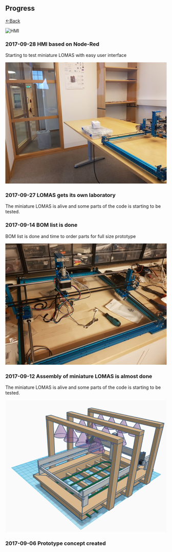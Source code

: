## Progress

[<-Back](../README.md)

![HMI](../images/HMI.jpg)
### 2017-09-28 HMI based on Node-Red 
Starting to test miniature LOMAS with easy user interface

![LOMAS gets its own laboratory](../images/20170928_114702.jpg)
### 2017-09-27 LOMAS gets its own laboratory 
The miniature LOMAS is alive and some parts of the code is starting to be tested.

### 2017-09-14 BOM list is done
BOM list is done and time to order parts for full size prototype

![Assembly of miniature LOMAS](../images/20170912_215150.jpg)
### 2017-09-12 Assembly of miniature LOMAS is almost done 
The miniature LOMAS is alive and some parts of the code is starting to be tested.

![Prototype concept created ](../images/Bild1.png)
### 2017-09-06 Prototype concept created 






